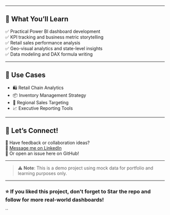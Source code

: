 
---

## 🧠 What You’ll Learn

✅ Practical Power BI dashboard development  
✅ KPI tracking and business metric storytelling  
✅ Retail sales performance analysis  
✅ Geo-visual analytics and state-level insights  
✅ Data modeling and DAX formula writing

---

## 🌟 Use Cases

- 🛍 Retail Chain Analytics
- 📦 Inventory Management Strategy
- 🎯 Regional Sales Targeting
- 📈 Executive Reporting Tools

---

## 🤝 Let’s Connect!

📧 Have feedback or collaboration ideas?  
📎 [Message me on LinkedIn](www.linkedin.com/in/praveen-dahiya01)  
💬 Or open an issue here on GitHub!

---

> ⚠️ **Note**: This is a demo project using mock data for portfolio and learning purposes only.

---

### ⭐ If you liked this project, don't forget to **Star** the repo and follow for more real-world dashboards!

``
